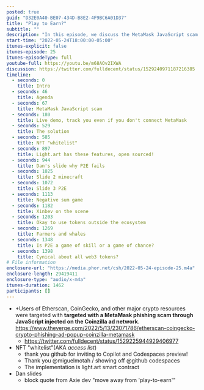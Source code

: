 ```yaml
---
posted: true
guid: "D32E0A40-BE07-434D-B8E2-4F9BC6A01D37"
title: "Play to Earn?"
subtitle: ""
description: "In this episode, we discuss the MetaMask JavaScript scam and the solution to it, as well as the concept of NFT \"whitelist\" and why \"play-to-earn\" games fail."
start-time: "2022-05-24T18:00:00-05:00"
itunes-explicit: false
itunes-episode: 25
itunes-episodeType: full
youtube-full: https://youtu.be/m68AOv2IXWA
discussion: https://twitter.com/fulldecent/status/1529240971187216385
timeline:
  - seconds: 0
    title: Intro
  - seconds: 46
    title: Agenda
  - seconds: 67
    title: MetaMask JavaScript scam
  - seconds: 180
    title: Live demo, track you even if you don't connect MetaMask
  - seconds: 529
    title: The solution
  - seconds: 585
    title: NFT "whitelist"
  - seconds: 897
    title: Light.art has these features, open sourced!
  - seconds: 944
    title: Dan's slide why P2E fails
  - seconds: 1025
    title: Slide 2 minecraft
  - seconds: 1072
    title: Slide 3 P2E
  - seconds: 1113
    title: Negative sum game
  - seconds: 1182
    title: Xinbev on the scene
  - seconds: 1203
    title: Okay to use tokens outside the ecosystem
  - seconds: 1269
    title: Farmers and whales
  - seconds: 1348
    title: Is P2E a game of skill or a game of chance?
  - seconds: 1398
    title: Cynical about all web3 tokens?
# File information
enclosure-url: "https://media.phor.net/csh/2022-05-24-episode-25.m4a"
enclosure-length: 29419411
enclosure-type: "audio/x-m4a"
itunes-duration: 1462
participants: []
---
```

<!--end of quick notes-->

- +Users of Etherscan, CoinGecko, and other major crypto resources were targeted with **targeted with a MetaMask phishing scam through JavaScript injected on the Coinzilla ad network**. https://www.theverge.com/2022/5/13/23071786/etherscan-coingecko-crypto-phishing-ad-popup-coinzilla-metamask
  - https://twitter.com/fulldecent/status/1529225944929406977
- NFT "whitelist"(AKA *access list*)
  - thank you github for inviting to Copilot and Codespaces preview!
  - Thank you @miguelmotah / showing off @github codespaces
  - The implementation is light.art smart contract
- Dan slides
  - block quote from Axie dev "move away from 'play-to-earn'"
